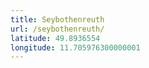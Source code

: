 ```yaml
---
title: Seybothenreuth
url: /seybothenreuth/
latitude: 49.8936554
longitude: 11.705976300000001
---
```

